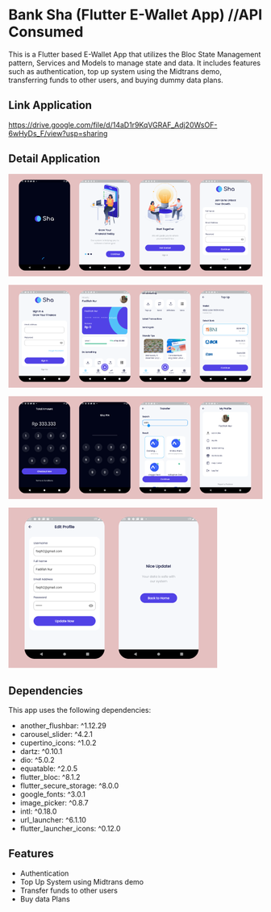 # Bank Sha (Flutter E-Wallet App) //API Consumed

This is a Flutter based E-Wallet App that utilizes the Bloc State Management pattern, Services and Models to manage state and data. It includes features such as authentication, top up system using the Midtrans demo, transferring funds to other users, and buying dummy data plans.

## Link Application
https://drive.google.com/file/d/14aD1r9KqVGRAF_Adj20WsOF-6wHyDs_F/view?usp=sharing

## Detail Application

![detail 1](ss/ss1.png)

![detail 2](ss/ss2.png)

![detail 3](ss/ss3.png)

![detail 4](ss/ss4.png)

## Dependencies
This app uses the following dependencies:

-  another_flushbar: ^1.12.29
-  carousel_slider: ^4.2.1
-  cupertino_icons: ^1.0.2
-  dartz: ^0.10.1
-  dio: ^5.0.2
-  equatable: ^2.0.5
-  flutter_bloc: ^8.1.2
-  flutter_secure_storage: ^8.0.0
-  google_fonts: ^3.0.1
-  image_picker: ^0.8.7
-  intl: ^0.18.0
-  url_launcher: ^6.1.10
-  flutter_launcher_icons: ^0.12.0

## Features

- Authentication
- Top Up System using Midtrans demo
- Transfer funds to other users
- Buy data Plans 

